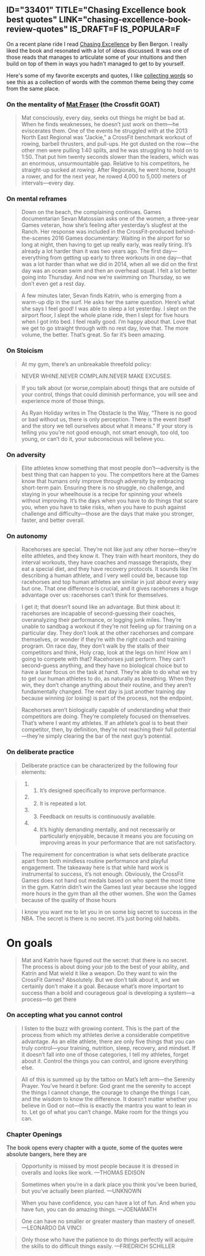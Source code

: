 ID="33401"
TITLE="Chasing Excellence book best quotes"
LINK="chasing-excellence-book-review-quotes"
IS_DRAFT=F
IS_POPULAR=F
----------

On a recent plane ride I read [Chasing Excellence](https://www.goodreads.com/book/show/35713474-chasing-excellence) by Ben Bergon. I really liked the book and resonated with a lot of ideas discussed. It was one of those reads that manages to articulate some of your intuitions and then build on top of them in ways you hadn't managed to get to by yourself. 

Here's some of my favorite excerpts and quotes, I like [collecting words](https://joshshipton.com/collected-words) so see this as a collection of words with the common theme being they come from the same place. 


### On the mentality of [Mat Fraser](https://en.wikipedia.org/wiki/Mat_Fraser_(athlete)) (the Crossfit GOAT)

> Mat consciously, every day, seeks out things he might be bad at. When he finds weaknesses, he doesn’t just work on them—he eviscerates them. One of the events he struggled with at the 2013 North East Regional was “Jackie,” a CrossFit benchmark workout of rowing, barbell thrusters, and pull-ups. He got dusted on the row—the other men were pulling 1:40 splits, and he was struggling to hold on to 1:50. That put him twenty seconds slower than the leaders, which was an enormous, unsurmountable gap. Relative to his competitors, he straight-up sucked at rowing. After Regionals, he went home, bought a rower, and for the next year, he rowed 4,000 to 5,000 meters of intervals—every day.

### On mental reframes 

> Down on the beach, the complaining continues. Games documentarian Sevan Matossian asks one of the women, a three-year Games veteran, how she’s feeling after yesterday’s slugfest at the Ranch. Her response was included in the CrossFit-produced behind-the-scenes 2016 Games documentary: Waiting in the airport for so long at night, then having to get up really early, was really tiring. It’s already a lot harder than it was two years ago. The first day—everything from getting up early to three workouts in one day—that was a lot harder than what we did in 2014, when all we did on the first day was an ocean swim and then an overhead squat. I felt a lot better going into Thursday. And now we’re swimming on Thursday, so we don’t even get a rest day.

> A few minutes later, Sevan finds Katrín, who is emerging from a warm-up dip in the surf. He asks her the same question. Here’s what she says I feel good! I was able to sleep a lot yesterday. I slept on the airport floor, I slept the whole plane ride, then I slept for five hours when I got into bed. I feel really good. I’m happy about that. Love that we get to go straight through with no rest day, love that. The more volume, the better. That’s great. So far it’s been amazing.

### On Stoicism

> At my gym, there’s an unbreakable threefold policy:

> NEVER WHINE.NEVER COMPLAIN.NEVER MAKE EXCUSES.

> If you talk about (or worse,complain about) things that are outside of your control, things that could diminish performance, you will see and experience more of those things.

> As Ryan Holiday writes in The Obstacle Is the Way, “There is no good or bad without us, there is only perception. There is the event itself and the story we tell ourselves about what it means.” If your story is telling you you’re not good enough, not smart enough, too old, too young, or can’t do it, your subconscious will believe you.

### On adversity 

> Elite athletes know something that most people don’t—adversity is the best thing that can happen to you. The competitors here at the Games know that humans only improve through adversity by embracing short-term pain. Ensuring there is no struggle, no challenge, and staying in your wheelhouse is a recipe for spinning your wheels without improving. It’s the days when you have to do things that scare you, when you have to take risks, when you have to push against challenge and difficulty—those are the days that make you stronger, faster, and better overall.


### On autonomy 

> Racehorses are special. They’re not like just any other horse—they’re elite athletes, and they know it. They train with heart monitors, they do interval workouts, they have coaches and massage therapists, they eat a special diet, and they have recovery protocols. It sounds like I’m describing a human athlete, and I very well could be, because top racehorses and top human athletes are similar in just about every way but one. That one difference is crucial, and it gives racehorses a huge advantage over us: racehorses can’t think for themselves.

> I get it; that doesn’t sound like an advantage. But think about it: racehorses are incapable of second-guessing their coaches, overanalyzing their performance, or logging junk miles. They’re unable to sandbag a workout if they’re not feeling up for training on a particular day. They don’t look at the other racehorses and compare themselves, or wonder if they’re with the right coach and training program. On race day, they don’t walk by the stalls of their competitors and think, Holy crap, look at the legs on him! How am I going to compete with that? Racehorses just perform. They can’t second-guess anything, and they have no biological choice but to have a laser focus on the task at hand. They’re able to do what we try to get our human athletes to do, as naturally as breathing. When they win, they don’t change anything about their routine, and they aren’t fundamentally changed. The next day is just another training day because winning (or losing) is part of the process, not the endpoint.

> Racehorses aren’t biologically capable of understanding what their competitors are doing. They’re completely focused on themselves. That’s where I want my athletes. If an athlete’s goal is to beat their competitor, then, by definition, they’re not reaching their full potential—they’re simply clearing the bar of the next guy’s potential.


### On deliberate practice 

> Deliberate practice can be characterized by the following four elements:

> 1. 1. It’s designed specifically to improve performance.
> 2. 2. It is repeated a lot.
> 3. 3. Feedback on results is continuously available.
> 4. 4. It’s highly demanding mentally, and not necessarily or particularly enjoyable, because it means you are focusing on improving areas in your performance that are not satisfactory.


> The requirement for concentration is what sets deliberate practice apart from both mindless routine performance and playful engagement. The takeaway here is that while hard work is instrumental to success, it’s not enough. Obviously, the CrossFit Games does not hand out medals based on who spent the most time in the gym. Katrín didn’t win the Games last year because she logged more hours in the gym than all the other women. She won the Games because of the quality of those hours


> I know you want me to let you in
on some big secret to success in the NBA. The secret is there is no secret. It’s just boring old habits.

# On goals 

> Mat and Katrín have figured out the secret: that there is no secret. The process is about doing your job to the best of your ability, and Katrín and Mat wield it like a weapon. Do they want to win the CrossFit Games? Absolutely. But we don’t talk about it, and we certainly don’t make it a goal. Because what’s more important to success than a bold and courageous goal is developing a system—a process—to get there

### On accepting what you cannot control

> I listen to the buzz with growing content. This is the part of the process from which my athletes derive a considerable competitive advantage. As an elite athlete, there are only five things that you can truly control—your training, nutrition, sleep, recovery, and mindset. If it doesn’t fall into one of those categories, I tell my athletes, forget about it. Control the things you can control, and ignore everything else.


> All of this is summed up by the tattoo on Mat’s left arm—the Serenity Prayer. You’ve heard it before: God grant me the serenity to accept the things I cannot change, the courage to change the things I can, and the wisdom to know the difference. It doesn’t matter whether you believe in God or not—this is exactly the mantra you want to lean in to. Let go of what you can’t change. Make room for the things you can.


### Chapter Openings 

The book opens every chapter with a quote, some of the quotes were absolute bangers, here they are

> Opportunity is missed by most people because it is dressed in overalls and looks like work. —THOMAS EDISON

> Sometimes when you’re in a dark place you think you’ve been buried, but
you’ve actually been planted. —UNKNOWN

> When you have confidence, you can have a lot of fun. And when you have
fun, you can do amazing things. —JOENAMATH

> One can have no smaller or greater mastery than mastery of oneself.
—LEONARDO DA VINCI

> Only those who have the patience to do things perfectly will acquire the
skills to do difficult things easily. —FRIEDRICH SCHILLER



